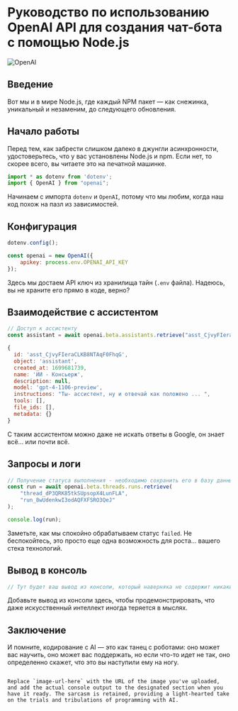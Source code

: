 # Руководство по использованию OpenAI API для создания чат-бота с помощью Node.js

<img src="https://i.imgur.com/4HTiE3j.jpg" alt="OpenAI">

## Введение

Вот мы и в мире Node.js, где каждый NPM пакет — как снежинка, уникальный и незаменим, до следующего обновления.

## Начало работы

Перед тем, как забрести слишком далеко в джунгли асинхронности, удостоверьтесь, что у вас установлены Node.js и npm. Если нет, то скорее всего, вы читаете это на печатной машинке.

```javascript
import * as dotenv from 'dotenv';
import { OpenAI } from "openai";
```

Начинаем с импорта `dotenv` и `OpenAI`, потому что мы любим, когда наш код похож на пазл из зависимостей.

## Конфигурация

```javascript
dotenv.config();

const openai = new OpenAI({
    apikey: process.env.OPENAI_API_KEY
});
```

Здесь мы достаем API ключ из хранилища тайн (`.env` файла). Надеюсь, вы не храните его прямо в коде, верно?

## Взаимодействие с ассистентом

```javascript
// Доступ к ассистенту
const assistant = await openai.beta.assistants.retrieve("asst_CjvyFIeraCLKB8NTAqF0FhqG");
```

```javascript
{
  id: 'asst_CjvyFIeraCLKB8NTAqF0FhqG',
  object: 'assistant',
  created_at: 1699681739,
  name: 'ИИ - Консьерж',
  description: null,
  model: 'gpt-4-1106-preview',
  instructions: "Ты- ассистент, ну и отвечай как положено ... ",
  tools: [],
  file_ids: [],
  metadata: {}
}
```


С таким ассистентом можно даже не искать ответы в Google, он знает всё... или почти всё.

## Запросы и логи

```javascript
// Получение статуса выполнения - необходимо сохранить его в базу данных и извлечь
const run = await openai.beta.threads.runs.retrieve(
    "thread_dP3QRK85tkSUpsopX4LunFLA",
    "run_8wUdenkwI3odAQFXFSRO3QeJ"
);

console.log(run);
```

Заметьте, как мы спокойно обрабатываем статус `failed`. Не беспокойтесь, это просто еще одна возможность для роста... вашего стека технологий.

## Вывод в консоль

```javascript
// Тут будет ваш вывод из консоли, который наверняка не содержит никаких ошибок.
```

Добавьте вывод из консоли здесь, чтобы продемонстрировать, что даже искусственный интеллект иногда теряется в мыслях.

## Заключение

И помните, кодирование с AI — это как танец с роботами: оно может вас научить, оно может вас поддержать, но если что-то идет не так, оно определенно скажет, что это вы наступили ему на ногу.
```

Replace `image-url-here` with the URL of the image you've uploaded, and add the actual console output to the designated section when you have it ready. The sarcasm is retained, providing a light-hearted take on the trials and tribulations of programming with AI.